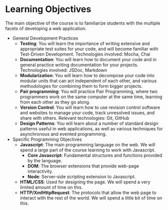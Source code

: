 Learning Objectives
===================

The main objective of the course is to familiarize students with the multiple facets of developing a web application.

- General Development Practices
    - **Testing**: You will learn the importance of writing extensive and appropriate test suites for your code, and will become familiar with Test-Driven Development. Technologies involved: Mocha, Chai
    - **Documentation**: You will learn how to document your code and in general practice writing documentation for your projects. Technologies involved: JSDoc, Markdown
    - **Modularization**: You will learn how to decompose your code into modular units that can act independent of each other, and various methodologies for combining them to form bigger projects.
    - **Pair programming**: You will practice Pair Programming, where two programmers work on the same computer at the same time, learning from each other as they go along.
    - **Version Control**: You will learn how to use revision control software and websites to manage your code, track unresolved issues, and share with others. Relevant technologies: Git, GitHub
    - **Design Patterns**: You will learn about a number of standard design patterns useful in web applications, as well as various techniques for asynchronous and evented programming.
- Specific Programming Objectives
    - **Javascript**: The main programming language on the web. We will spend a large part of the course learning to work with Javascript.
        - **Core Javascript**: Fundamental structures and functions provided by the language.
        - **DOM**: The browser extensions that provide web-page interactivity.
        - **Node**: Server-side scripting extension to Javascript.
    - **HTML/CSS**: Used for designing the page. We will spend a very limited amount of time on this.
    - **HTTP/XmlHttpRequest**: The protocols that allow the web page to interact with the rest of the world. We will spend a little bit of time on this.
